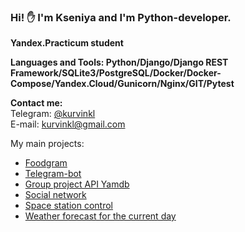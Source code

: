 ### Hi! ✋ I'm Kseniya and I'm Python-developer.
**Yandex.Practicum student**

**Languages and Tools: Python/Django/Django REST Framework/SQLite3/PostgreSQL/Docker/Docker-Compose/Yandex.Cloud/Gunicorn/Nginx/GIT/Pytest**

**Contact me:**
<br>Telegram: [@kurvinkl](https://t.me/kurvinkl)
<br>E-mail: <a href="mailto:kurvinkl@gmail.com">kurvinkl@gmail.com</a>

My main projects:
- [Foodgram](https://github.com/KseniyaGurevich/foodgram-project-react) 
- [Telegram-bot](https://github.com/KseniyaGurevich/homework_bot)
- [Group project API Yamdb](https://github.com/KseniyaGurevich/api_yamdb)
- [Social network](https://github.com/KseniyaGurevich/hw05_final)
- [Space station control](https://github.com/KseniyaGurevich/Space_station)
- [Weather forecast for the current day](https://github.com/KseniyaGurevich/weather)


